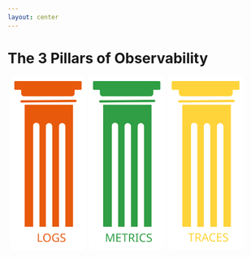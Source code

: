 ```yaml
---
layout: center
---
```


# The 3 Pillars of Observability

<div>

  <v-clicks>
    <img gap-4 class="thirdColumn" src="../assets/pillar-logs.excalidraw.svg">
    <img gap-4 class="thirdColumn" src="../assets/pillar-metrics.excalidraw.svg">
    <img gap-4 class="thirdColumn" src="../assets/pillar-traces.excalidraw.svg">
  </v-clicks>
</div>

<style>
  .thirdColumn {
    float: left;
    width: 30%;
    margin-left: 4px;
  }
  img {
    border-radius: 5%;
  }
  .slidev-layout {
    background: linear-gradient(to right, #A11CAF, #5B21B6);
}
</style>
